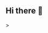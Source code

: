 ## Hi there 👋

<!--
**neoconfig/neoconfig** is a ✨ _special_ ✨ repository because its `README.md` (this file) appears on your GitHub profile.

Here are some ideas to get you started:

- 🔭 I’m currently exploring data world.

--> >
